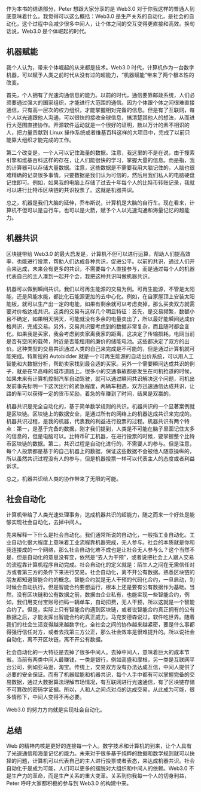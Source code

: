 作为本书的结语部分，Peter 想跟大家分享的是 Web3.0 对于你我这样的普通人到底意味着什么。我觉得可以这么概括：Web3.0 是生产关系的自动化，是社会的自动化，这个过程中会减少很多中间人，让个体之间的交互变得更直接和高效。换句话说，Web3.0 是个体崛起的时代。

## 机器赋能

我个人认为，带来个体崛起的从来都是技术。Web3.0 时代，计算机作为一台数字机器，可以赋予人类之前时代从没有过的超能力，“机器赋能”带来了两个根本性的改变。

首先，个人拥有了光速沟通信息的能力。以前的时代，通信要靠邮政系统，人们必须要通过强大的国家组织，才能进行大范围的通信。因为个体跟个体之间很难直接通信，只有高一层次的权力组织，才能掌握相对完备的信息。但是有了互联网，每个人以光速跟他人沟通，可以很快的接收全球信息，搞清楚其他人的想法，从而进行大范围直接协作。开源软件运动就是一个很好的证明，数以万计的素不相识的人，把力量贡献到 Linux 操作系统或者维基百科这样的大项目中，完成了以前只能靠大组织才能完成的工作。

第二个改变是，一个人可以记住海量的数据。注意，我这里的不是在说，由于搜索引擎和维基百科这样的存在，让人们能很快的学习，掌握大量的信息。而是指，我的计算器可以存储大量数据。注意，这些数据是不需要我用大脑记住的，人脑也很难精确的记录很多事情。只要数据是我们认为可信的，然后用我们私人的电脑硬盘记住即可。例如，如果我的电脑上存储了过去十年每个人的比特币转账记录，我就可以进行比特币区块链的共识投票了。这就是机器共识。

总之，机器是我们大脑的延伸，乔布斯说，计算机是大脑的自行车。现在看来，计算机不但可以是自行车，也可以是火箭，赋予个人以光速沟通和海量记忆的超能力。

## 机器共识

区块链带给 Web3.0 的最大启发是，计算机不但可以进行运算，帮助人们提高效率，也能进行投票，帮助人们达成各种共识，促进公平。以前的共识，通过人们开会来达成，未来会有更多的共识，不需要每个人直接参与，而是通过每个人的机器代表自己的主人凑到一起开个会，我把这种共识叫做机器共识。

机器可以做到瞬间共识。我们以可再生能源的交易为例。可再生能源，不管是太阳能，还是风能水能，都比化石能源更加的去中心化。例如，在自家屋顶上安装太阳能板，就可以生产出一定的电能，如果有剩余就可以考虑卖掉，那么买卖双方就需要对价格达成共识。这类的交易有这样几个明显特征：首先，是交易频繁，数额小且不确定，如果明天阴天，可能就没有多余的电量卖出了，所以最好能瞬间达成价格共识，完成交易。另外，交易共识要考虑到的数据非常复杂，而且随时都会变化。如果我是买家，我会考虑到卖家离我家的距离，这决定了传输损耗，电网当前是否有空闲的载荷，附近是否能租用的廉价的储能电池。这些都决定了双方的出价。这种类型的交易共识通过人类的自己来完成是不可能的，但是通过计算机就可能完成。特斯拉的 Autobidder 就是一个可再生能源的自动出价系统，可以用人工智能和大数据分析，帮助卖家找到最合适的买家。另外一个需要瞬间达成共识的例子，就是在早高峰的城市道路上。很多小的交通事故都是发生在司机抢道的时候，如果未来有计算机控制汽车自动驾驶，就可以通过瞬间共识解决这个问题，司机出发前事先标明一下这次出行的紧急程度，两辆车相遇，双方迅速通信达成共识，让路的车可以获得一定的货币奖励，着急的车赚到了时间，结果是双赢的。

机器共识是完全自动化的，基于简单数学规则的共识。机器共识的一个显著案例就是区块链。区块链上的数据安全，是通过所有的网络上的机器达成共识来完成的。机器共识过程，是我的机器，代表我的利益进行投票的过程。机器共识有两个特点：第一，是基于完备的数据。刚才我们提到，人类是不可能在脑子里面记住太多的信息的，但是电脑可以。比特币矿工机器，在进行投票的时候，要掌握整个比特币区块链的数据。第二，共识过程是自动化进行的，不需要人的参与。但是注意，每个人投票都是基于的自己机器上的数据，保证这些数据不会被他人随意操纵的，所以虽然共识过程没有人的参与，但是机器投票一样可以代表主人的态度或者利益诉求。

总之，机器共识给人类的协作带来了无限的可能。

## 社会自动化

计算机带给了人类光速处理事务，达成机器共识的超能力，随之而来一个好处是能够实现社会自动化，去掉中间人。

先来解释一下什么是社会自动化。我们通常所说的自动化，一般指工业自动化。工业自动化很大程度上意味着工业流程靠机器完成，无人参与。社会的本质就是你和我连接成的一个网络，那么社会自动化难不成也是让社会无人参与么？这个当然不是，但是自动化的意思没有变，依然是“去人为干预”，或者说把社会上人跟人交易的流程靠计算机程序自动完成。社会自动化的定义就是：陌生人之间在无需信任对方或者第三方的条件下来进行交易。社会自动化，离不开公有数据。熟悉区块链的朋友都知道智能合约的概念。智能合约就是无人干预的代码化合约，一旦启动，到时候会自动执行。但是智能合约要想运行，根本上还是要有公有数据作为基础。当然，没有区块链和公有数据之前，数据由企业私有，也能实现一些智能合约，例如，我们用支付宝账号扫码一辆单车，自动扣费，无人干预，所以这就是一个智能合约了。但是，实际上只有智能合约遇到区块链，或者说智能合约真正拥有的公有数据之后，才能发挥出智能合约的真正威力。马克安德森说过，软件吃世界。随着我们的社会生活变得越来越数字化，全社会之间的协作越来越紧密，要是什么事都得强行信任对方，或者去找第三方公正，那么社会效率是很难提升的。所以说社会自动化，离不开区块链，离不开公有数据。

社会自动化的一大特征是去掉了很多中间人。去掉中间人，意味着巨大的成本节省。当前有两类中间人最赚钱，一类是银行，例如高盛和摩根，另一类是互联网平台公司，例如亚马逊，淘宝。传统上，交易双方没有办法达成互信，中间人提供了必要的安全保证。而有了机器赋能和机器共识，每个人手中都有可以掌握完备的交易数据，通过大数据算法理解市场情况，有互联网进行光速通信，有了区块链存储不可篡改的密码学证据。所以，人和人之间点对点的达成交易，从此成为可能，很多情形下，中间人变得不再必要。

Web3.0 的努力方向就是实现社会自动化。

## 总结

Web 的精神内核是更好的连接每一个人。数字技术和计算机的到来，让个人具有了光速通信和海量记忆的能力。未来对于很多基于纯粹的数据和数学规则就可以抉择的问题，计算机可以代表自己的主人进行投票或者表态，来达成机器共识。社会自动化于是成为可能，人们可以更多的摆脱对大组织和中间人的依赖。Web3.0 不是生产力的革命，而是生产关系的重大变革。关系到你我每一个人的切身利益，Peter 呼吁大家都积极的参与到 Web3.0 的构建中来。
